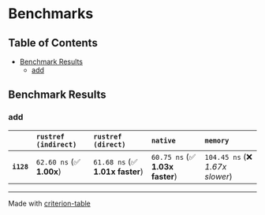 # Benchmarks

## Table of Contents

- [Benchmark Results](#benchmark-results)
    - [add](#add)

## Benchmark Results

### add

|            | `rustref (indirect)`          | `rustref (direct)`              | `native`                        | `memory`                          |
|:-----------|:------------------------------|:--------------------------------|:--------------------------------|:--------------------------------- |
| **`i128`** | `62.60 ns` (✅ **1.00x**)      | `61.68 ns` (✅ **1.01x faster**) | `60.75 ns` (✅ **1.03x faster**) | `104.45 ns` (❌ *1.67x slower*)    |

---
Made with [criterion-table](https://github.com/nu11ptr/criterion-table)

